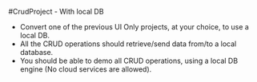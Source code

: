 #CrudProject - With local DB

* Convert one of the previous UI Only projects, at your choice, to use a local DB.
* All the CRUD operations should retrieve/send data from/to a local database.
* You should be able to demo all CRUD operations, using a local DB engine (No cloud services are allowed).
